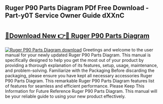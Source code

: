 ## Ruger P90 Parts Diagram PDf Free Download - Part-y0T Service Owner Guide dXXnC

# <h2><a href="http://dfhplan.blite.top/?on=Ruger+P90+Parts+Diagram">🔗Download New 👉🔴 Ruger P90 Parts Diagram</a></h2>

[![Ruger P90 Parts Diagram download](https://i.imgur.com/lujVjoI.png)](http://dfhplan.blite.top/?on=Ruger+P90+Parts+Diagram)
Greetings and welcome to the user manual for your newly updated Ruger P90 Parts Diagram. This manual is specifically designed to help you get the most out of your product by providing a thorough explanation of its features, setup, usage, maintenance, and problem-solving. Familiarize with the Packaging Before discarding the packaging, please ensure you have kept all necessary accessories Ruger P90 Parts Diagram. This remarkable Ruger P90 Parts Diagram features list of features for seamless and efficient performance. Please Keep This Information for Future Reference Ruger P90 Parts Diagram. This manual will be your reliable guide to using your new product effectively.

